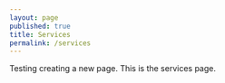 ```yaml
---
layout: page
published: true
title: Services
permalink: /services
---
```


Testing creating a new page. This is the services page.